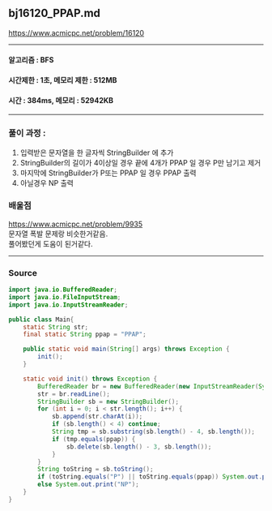 ## bj16120_PPAP.md

https://www.acmicpc.net/problem/16120

---
#### 알고리즘 : BFS
#### 시간제한 : 1초, 메모리 제한 : 512MB
#### 시간 : 384ms, 메모리 : 52942KB
---
### 풀이 과정 : 
1. 입력받은 문자열을 한 글자씩 StringBuilder 에 추가 
2. StringBuilder의 길이가 4이상일 경우 끝에 4개가 PPAP 일 경우 P만 남기고 제거
3. 마지막에 StringBuilder가 P또는 PPAP 일 경우 PPAP 출력
4. 아닐경우 NP 출력
### 배울점

https://www.acmicpc.net/problem/9935 <br>
문자열 폭발 문제랑 비슷한거같음. <br>
풀어봤던게 도움이 된거같다.

----
### Source
```java
import java.io.BufferedReader;
import java.io.FileInputStream;
import java.io.InputStreamReader;

public class Main{
    static String str;
    final static String ppap = "PPAP";

    public static void main(String[] args) throws Exception {
        init();
    }

    static void init() throws Exception {
        BufferedReader br = new BufferedReader(new InputStreamReader(System.in));
        str = br.readLine();
        StringBuilder sb = new StringBuilder();
        for (int i = 0; i < str.length(); i++) {
            sb.append(str.charAt(i));
            if (sb.length() < 4) continue;
            String tmp = sb.substring(sb.length() - 4, sb.length());
            if (tmp.equals(ppap)) {
                sb.delete(sb.length() - 3, sb.length());
            }
        }
        String toString = sb.toString();
        if (toString.equals("P") || toString.equals(ppap)) System.out.print(ppap);
        else System.out.print("NP");
    }
}
```
